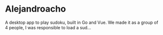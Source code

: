 # Alejandroacho
A desktop app to play sudoku, built in Go and Vue. We made it as a group of 4 people, I was responsible to load a sud…
